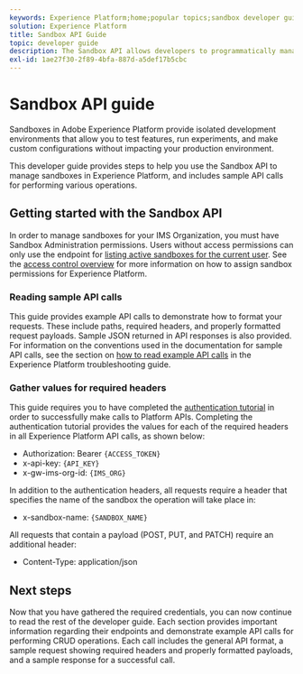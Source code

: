 ```yaml
---
keywords: Experience Platform;home;popular topics;sandbox developer guide
solution: Experience Platform
title: Sandbox API Guide
topic: developer guide
description: The Sandbox API allows developers to programmatically manage sandboxes in Adobe Experience Platform. Follow this guide to learn how to perform key operations using the API.
exl-id: 1ae27f30-2f89-4bfa-887d-a5def17b5cbc
---
```

# Sandbox API guide

Sandboxes in Adobe Experience Platform provide isolated development environments that allow you to test features, run experiments, and make custom configurations without impacting your production environment.

This developer guide provides steps to help you use the Sandbox API to manage sandboxes in Experience Platform, and includes sample API calls for performing various operations.

## Getting started with the Sandbox API

In order to manage sandboxes for your IMS Organization, you must have Sandbox Administration permissions. Users without access permissions can only use the endpoint for [listing active sandboxes for the current user](./list-active-sandboxes.md). See the [access control overview](../../access-control/home.md) for more information on how to assign sandbox permissions for Experience Platform. 

### Reading sample API calls

This guide provides example API calls to demonstrate how to format your requests. These include paths, required headers, and properly formatted request payloads. Sample JSON returned in API responses is also provided. For information on the conventions used in the documentation for sample API calls, see the section on [how to read example API calls](../../landing/troubleshooting.md#how-do-i-format-an-api-request) in the Experience Platform troubleshooting guide.

### Gather values for required headers

This guide requires you to have completed the [authentication tutorial](https://www.adobe.com/go/platform-api-authentication-en) in order to successfully make calls to Platform APIs. Completing the authentication tutorial provides the values for each of the required headers in all Experience Platform API calls, as shown below:

* Authorization: Bearer `{ACCESS_TOKEN}`
* x-api-key: `{API_KEY}`
* x-gw-ims-org-id: `{IMS_ORG}`

In addition to the authentication headers, all requests require a header that specifies the name of the sandbox the operation will take place in:

* x-sandbox-name: `{SANDBOX_NAME}`

All requests that contain a payload (POST, PUT, and PATCH) require an additional header:

* Content-Type: application/json

## Next steps

Now that you have gathered the required credentials, you can now continue to read the rest of the developer guide. Each section provides important information regarding their endpoints and demonstrate example API calls for performing CRUD operations. Each call includes the general API format, a sample request showing required headers and properly formatted payloads, and a sample response for a successful call.
